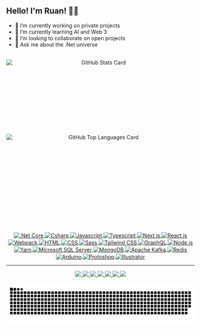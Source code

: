 ## Hello! I'm Ruan! 👋🏽
- 🔭 I’m currently working on private projects
- 🌱 I’m currently learning AI and Web 3
- 👯 I’m looking to collaborate on open projects
- 💬 Ask me about the .Net universe

<!--
- 🤔 I’m looking for help with ...
- 📫 How to reach me: ...
- 😄 Pronouns: ...
- ⚡ Fun fact: ...
-->

<br>

<div align="center">
  <picture>
    <source media="(prefers-color-scheme: light)" srcset="https://github-readme-stats-rgalli.vercel.app/api?username=RGalli&show_icons=true&theme=default&include_all_commits=true&exclude_repo=github-readme-stats,RGalli"/>
    <source media="(prefers-color-scheme: dark)" srcset="https://github-readme-stats-rgalli.vercel.app/api?username=RGalli&show_icons=true&theme=tokyonight&include_all_commits=true&exclude_repo=github-readme-stats,RGalli"/>
    <img height="200" align="center" style="display: flex;" alt="GitHub Stats Card" src="https://github-readme-stats-rgalli.vercel.app/api?username=RGalli&show_icons=true&include_all_commits=true&exclude_repo=github-readme-stats,RGalli"/>
  </picture>
  <picture>
    <source media="(prefers-color-scheme: light)" srcset="https://github-readme-stats-rgalli.vercel.app/api/top-langs/?username=RGalli&layout=compact&theme=default&card_width=450&langs_count=10&exclude_repo=github-readme-stats,RGalli"/>
    <source media="(prefers-color-scheme: dark)" srcset="https://github-readme-stats-rgalli.vercel.app/api/top-langs/?username=RGalli&layout=compact&theme=tokyonight&card_width=450&langs_count=10&exclude_repo=github-readme-stats,RGalli"/>
    <img height="200" align="center" style="display: flex;" alt="GitHub Top Languages Card" src="https://github-readme-stats-rgalli.vercel.app/api/top-langs/?username=RGalli&layout=compact&card_width=450&langs_count=10&exclude_repo=github-readme-stats,RGalli"/>
  </picture>
</div>

<br><br>

<div style="display: inline_block" align="center">
  <a href="#">
  <img align="center" alt=".Net Core" height="30" width="36" src="https://cdn.jsdelivr.net/gh/devicons/devicon/icons/dotnetcore/dotnetcore-original.svg">
  <img align="center" alt="Csharp" height="30" width="36" src="https://cdn.jsdelivr.net/gh/devicons/devicon/icons/csharp/csharp-original.svg">
  <img align="center" alt="Javascript" height="30" width="36" src="https://cdn.jsdelivr.net/gh/devicons/devicon/icons/javascript/javascript-original.svg">
  <img align="center" alt="Typescript" height="30" width="36" src="https://cdn.jsdelivr.net/gh/devicons/devicon/icons/typescript/typescript-original.svg">
  <img align="center" alt="Next.js" height="30" width="36" src="https://cdn.jsdelivr.net/gh/devicons/devicon/icons/nextjs/nextjs-line.svg">
  <img align="center" alt="React.js" height="30" width="36" src="https://cdn.jsdelivr.net/gh/devicons/devicon/icons/react/react-original.svg">
  <img align="center" alt="Webpack" height="30" width="36" src="https://cdn.jsdelivr.net/gh/devicons/devicon/icons/webpack/webpack-original.svg">
  <img align="center" alt="HTML" height="30" width="36" src="https://cdn.jsdelivr.net/gh/devicons/devicon/icons/html5/html5-original.svg">
  <img align="center" alt="CSS" height="30" width="36" src="https://cdn.jsdelivr.net/gh/devicons/devicon/icons/css3/css3-original.svg">
  <img align="center" alt="Sass" height="30" width="36" src="https://cdn.jsdelivr.net/gh/devicons/devicon/icons/sass/sass-original.svg">
  <img align="center" alt="Tailwind CSS" height="30" src="https://cdn.jsdelivr.net/gh/devicons/devicon/icons/tailwindcss/tailwindcss-plain.svg" />
  <img align="center" alt="GraphQL" height="30" width="36" src="https://cdn.jsdelivr.net/gh/devicons/devicon/icons/graphql/graphql-plain.svg">
  <img align="center" alt="Node.js" height="30" width="36" src="https://cdn.jsdelivr.net/gh/devicons/devicon/icons/nodejs/nodejs-original.svg">
  <img align="center" alt="Yarn" height="30" width="36" src="https://cdn.jsdelivr.net/gh/devicons/devicon/icons/yarn/yarn-original.svg">
  <img align="center" alt="Microsoft SQL Server" height="30" width="36" src="https://cdn.jsdelivr.net/gh/devicons/devicon/icons/microsoftsqlserver/microsoftsqlserver-plain.svg">
  <img align="center" alt="MongoDB" height="30" width="36" src="https://cdn.jsdelivr.net/gh/devicons/devicon/icons/mongodb/mongodb-original.svg">
  <img align="center" alt="Apache Kafka" height="30" width="36" src="https://cdn.jsdelivr.net/gh/devicons/devicon/icons/apachekafka/apachekafka-original.svg" />
  <img align="center" alt="Redis" height="30" width="36" src="https://cdn.jsdelivr.net/gh/devicons/devicon/icons/redis/redis-original.svg" />
  <img align="center" alt="Arduino" height="30" width="36" src="https://cdn.jsdelivr.net/gh/devicons/devicon/icons/arduino/arduino-original-wordmark.svg">
  <img align="center" alt="Protoshop" height="30" width="36" src="https://cdn.jsdelivr.net/gh/devicons/devicon/icons/photoshop/photoshop-plain.svg">
  <img align="center" alt="Illustrator" height="30" width="36" src="https://cdn.jsdelivr.net/gh/devicons/devicon/icons/illustrator/illustrator-plain.svg">  
</div>

---

<div style="display: inline_block" align="center">
  <a href="https://dev.to/rgalli" target="_blank">
    <img src="https://img.shields.io/badge/dev.to-0A0A0A?style=for-the-badge&logo=devdotto&logoColor=white" target="_blank">
  </a>
  <a href="https://www.linkedin.com/in/ruangalli" target="_blank">
    <img src="https://img.shields.io/badge/LinkedIn-0077B5?style=for-the-badge&logo=linkedin&logoColor=white" target="_blank">
  </a>
  <a href="https://www.facebook.com/RuanHSGalli" target="_blank">
    <img src="https://img.shields.io/badge/Facebook-1877F2?style=for-the-badge&logo=facebook&logoColor=white" target="_blank">
  </a>
  <a href="https://open.spotify.com/user/22rvzd4tdjrkzo3eqzwohw7ty" target="_blank">
    <img src="https://img.shields.io/badge/Spotify-1ED760?&style=for-the-badge&logo=spotify&logoColor=white" target="_blank">
  </a>
  <a href="https://instagram.com/ruangalli" target="_blank">
    <img src="https://img.shields.io/badge/Instagram-E4405F?style=for-the-badge&logo=instagram&logoColor=white" target="_blank">
  </a>
  <a href="https://gitlab.com/Ruan.Galli">
    <img src="https://img.shields.io/badge/GitLab-330F63?style=for-the-badge&logo=gitlab&logoColor=white" target="_blank">
  </a>
  <a href="https://www.twitch.tv/ruanhsg" target="_blank">
    <img src="https://img.shields.io/badge/Twitch-9146FF?style=for-the-badge&logo=twitch&logoColor=white" target="_blank">
  </a>  
</div>

<br>

<div align="center">
  <picture>
    <source media="(prefers-color-scheme: dark)" srcset="https://github.com/RGalli/RGalli/blob/output/github-snake-dark.svg#gh-dark-mode-only">
    <source media="(prefers-color-scheme: light)" srcset="https://github.com/RGalli/RGalli/blob/output/github-snake.svg#gh-light-mode-only">
    <img alt="Shows a light GitHub snake in light mode and a dark GitHub snake in dark mode." src="https://github.com/RGalli/RGalli/blob/output/github-snake-dark.svg">
  </picture>
</div>
